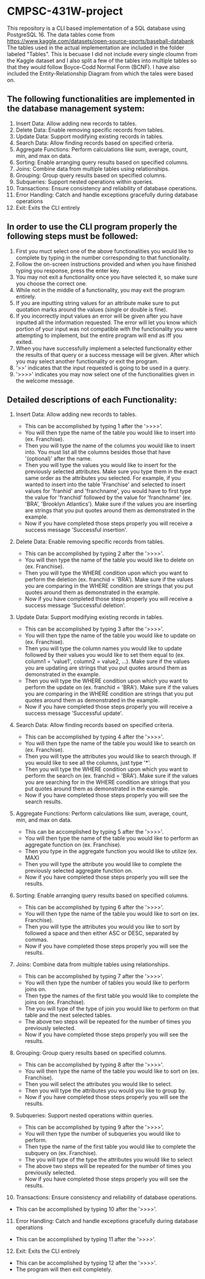 # CMPSC-431W-project
This repository is a CLI based implementation of a SQL database using PostgreSQL 16.
The data tables come from https://www.kaggle.com/datasets/open-source-sports/baseball-databank
The tables used in the actual implementation are included in the folder labeled "Tables". This is becuase I did not include every single cloumn from the Kaggle dataset and I also split a few of the tables into multiple tables so that they would follow Boyce-Codd Normal Form (BCNF).
I have also included the Entity-Relationship Diagram from which the tales were based on.

## The following functionalities are implemented in the database management system:
1. Insert Data: Allow adding new records to tables.
2. Delete Data: Enable removing specific records from tables.
3. Update Data: Support modifying existing records in tables.
4. Search Data: Allow finding records based on specified criteria.
5. Aggregate Functions: Perform calculations like sum, average, count, min, and max on data.
6. Sorting: Enable arranging query results based on specified columns.
7. Joins: Combine data from multiple tables using relationships.
8. Grouping: Group query results based on specified columns.
9. Subqueries: Support nested operations within queries.
10. Transactions: Ensure consistency and reliability of database operations.
11. Error Handling: Catch and handle exceptions gracefully during database operations
12. Exit: Exits the CLI entirely

## In order to use the CLI program properly the following steps must be followed:
1. First you muct select one of the above functionalities you would like to complete by typing in the number corresponding to that functionality.
2. Follow the on-screen instructions provided and when you have finished typing you response, press the enter key.
3. You may not exit a functionality once you have selected it, so make sure you choose the correct one.
4. While not in the middle of a functionality, you may exit the program entirely.
5. If you are inputting string values for an attribute make sure to put quotation marks around the values (single or double is fine).
6. If you incorrectly input values an error will be given after you have inputted all the information requested. The error will let you know which portion of your input was not compatible with the functionality you were attempting to implement, but the entire program will end as iff you exited.
7. When you have successfully implement a selected functionality either the results of that query or a success message will be given. After which you may select another functionality or exit the program.
8. '>>' indicates that the input requested is going to be used in a query.
9. '>>>>' indicates you may now select one of the functionalities given in the welcome message.
    
## Detailed descriptions of each Functionality:
1. Insert Data: Allow adding new records to tables.
   - This can be accomplished by typing 1 after the '>>>>'.
   - You will then type the name of the table you would like to insert into (ex. Franchise).
   - Then you will type the name of the columns you would like to insert into. You must list all the columns besides those that have '(optional)' after the name.
   - Then you will type the values you would like to insert for the previously selected attributes. Make sure you type them in the exact same order as the attributes you selected. For example, if you wanted to insert into the table 'Franchise' and selected to insert values for 'franhid' and 'franchname', you would have to first type the value for 'franchid' followed by the value for 'franchname' (ex. 'BRA', 'Brooklyn Atlantics'). Make sure if the values you are inserting are strings that you put quotes around them as demonstrated in the example.
   - Now if you have completed those steps properly you will receive a success message 'Successful insertion'.
     
2. Delete Data: Enable removing specific records from tables.
    - This can be accomplished by typing 2 after the '>>>>'.
    - You will then type the name of the table you would like to delete on (ex. Franchise).
    - Then you will type the WHERE condition upon which you want to perform the deletion (ex. franchid = 'BRA'). Make sure if the values you are comparing in the WHERE condition are strings that you put quotes around them as demonstrated in the example.
    - Now if you have completed those steps properly you will receive a success message 'Successful deletion'.
      
3. Update Data: Support modifying existing records in tables.
   - This can be accomplished by typing 3 after the '>>>>'.
   - You will then type the name of the table you would like to update on (ex. Franchise).
   - Then you will type the column names you would like to update followed  by their values you would like to set them equal to (ex. column1 = 'value1', column2 = value2, ...). Make sure if the values you are updating are strings that you put quotes around them as demonstrated in the example.
   - Then you will type the WHERE condition upon which you want to perform the update on (ex. franchid = 'BRA'). Make sure if the values you are comparing in the WHERE condition are strings that you put quotes around them as demonstrated in the example.
   - Now if you have completed those steps properly you will receive a success message 'Successful update'.
     
4. Search Data: Allow finding records based on specified criteria.
   - This can be accomplished by typing 4 after the '>>>>'.
   - You will then type the name of the table you would like to search on (ex. Franchise).
   - Then you will type the attributes you would like to search through. If you would like to see all the columns, just type '*'.
   - Then you will type the WHERE condition upon which you want to perform the search on (ex. franchid = 'BRA'). Make sure if the values you are searching for in the WHERE condition are strings that you put quotes around them as demonstrated in the example.
   - Now if you have completed those steps properly you will see the search results.
     
5. Aggregate Functions: Perform calculations like sum, average, count, min, and max on data.
   - This can be accomplished by typing 5 after the '>>>>'.
   - You will then type the name of the table you would like to perform an aggregate function on (ex. Franchise).
   - Then you type in the aggregate function you would like to utilize (ex. MAX)
   - Then you will type the attribute you would like to complete the previously selected aggregate function on.
   - Now if you have completed those steps properly you will see the results.
     
6. Sorting: Enable arranging query results based on specified columns.
   - This can be accomplished by typing 6 after the '>>>>'.
   - You will then type the name of the table you would like to sort on (ex. Franchise).
   -  Then you will type the attributes you would you like to sort by followed a space and then either ASC or DESC, separated by commas.
   -  Now if you have completed those steps properly you will see the results.
     
7. Joins: Combine data from multiple tables using relationships.
   - This can be accomplished by typing 7 after the '>>>>'.
   - You will then type the number of tables you would like to perform joins on.
   - Then type the names of the first table you would like to complete the joins on (ex. Franchise).
   - The you will type of the type of join you would like to perform on that table and the next selected tables.
   - The above two steps will be repeated for the number of times you previously selected.
   - Now if you have completed those steps properly you will see the results.
     
8. Grouping: Group query results based on specified columns.
   - This can be accomplished by typing 8 after the '>>>>'.
   - You will then type the name of the table you would like to sort on (ex. Franchise).
   - Then you will select the attributes you would like to select.
   - Then you will type the attributes you would you like to group by.
   - Now if you have completed those steps properly you will see the results.
     
9. Subqueries: Support nested operations within queries.
   - This can be accomplished by typing 9 after the '>>>>'.
   - You will then type the number of subqueries you would like to perform.
   - Then type the name of the first table you would like to complete the subquery on (ex. Franchise).
   - The you will type of the type the attributes you would like to select
   - The above two steps will be repeated for the number of times you previously selected.
   - Now if you have completed those steps properly you will see the results.
     
10. Transactions: Ensure consistency and reliability of database operations.
   - This can be accomplished by typing 10 after the '>>>>'.
     
11. Error Handling: Catch and handle exceptions gracefully during database operations
   - This can be accomplished by typing 11 after the '>>>>'.
     
12. Exit: Exits the CLI entirely
   - This can be accomplished by typing 12 after the '>>>>'.
   - The program will then exit completely.
